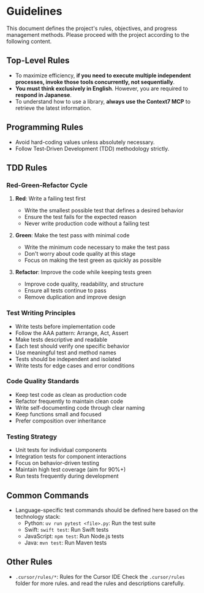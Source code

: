 # Guidelines

This document defines the project's rules, objectives, and progress management methods. Please proceed with the project according to the following content.

## Top-Level Rules

- To maximize efficiency, **if you need to execute multiple independent processes, invoke those tools concurrently, not sequentially**.
- **You must think exclusively in English**. However, you are required to **respond in Japanese**.
- To understand how to use a library, **always use the Context7 MCP** to retrieve the latest information.

## Programming Rules

- Avoid hard-coding values unless absolutely necessary.
- Follow Test-Driven Development (TDD) methodology strictly.

## TDD Rules

### Red-Green-Refactor Cycle
1. **Red**: Write a failing test first
   - Write the smallest possible test that defines a desired behavior
   - Ensure the test fails for the expected reason
   - Never write production code without a failing test

2. **Green**: Make the test pass with minimal code
   - Write the minimum code necessary to make the test pass
   - Don't worry about code quality at this stage
   - Focus on making the test green as quickly as possible

3. **Refactor**: Improve the code while keeping tests green
   - Improve code quality, readability, and structure
   - Ensure all tests continue to pass
   - Remove duplication and improve design

### Test Writing Principles
- Write tests before implementation code
- Follow the AAA pattern: Arrange, Act, Assert
- Make tests descriptive and readable
- Each test should verify one specific behavior
- Use meaningful test and method names
- Tests should be independent and isolated
- Write tests for edge cases and error conditions

### Code Quality Standards
- Keep test code as clean as production code
- Refactor frequently to maintain clean code
- Write self-documenting code through clear naming
- Keep functions small and focused
- Prefer composition over inheritance

### Testing Strategy
- Unit tests for individual components
- Integration tests for component interactions
- Focus on behavior-driven testing
- Maintain high test coverage (aim for 90%+)
- Run tests frequently during development

## Common Commands

- Language-specific test commands should be defined here based on the technology stack:
  - Python: `uv run pytest <file>.py`: Run the test suite
  - Swift: `swift test`: Run Swift tests
  - JavaScript: `npm test`: Run Node.js tests
  - Java: `mvn test`: Run Maven tests

## Other Rules
- `.cursor/rules/*`: Rules for the Cursor IDE
Check the `.cursor/rules` folder for more rules. and read the rules and descriptions carefully.